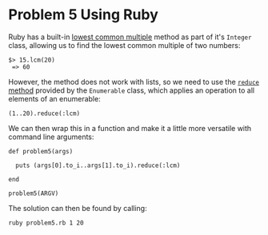 # Problem 5 Using Ruby 

Ruby has a built-in [lowest common multiple](http://ruby-doc.org//core-2.2.0/Integer.html#method-i-lcm) method as part of it's `Integer` class, allowing us to find the lowest common multiple of two numbers: 

    $> 15.lcm(20)
     => 60 
     
However, the method does not work with lists, so we need to use the [`reduce` method](http://ruby-doc.org/core-2.1.0/Enumerable.html#method-i-reduce) provided by the `Enumerable` class, which applies an operation to all elements of an enumerable: 

    (1..20).reduce(:lcm) 
    
We can then wrap this in a function and make it a little more versatile with command line arguments: 

    def problem5(args)
    
      puts (args[0].to_i..args[1].to_i).reduce(:lcm)
    
    end
    
    problem5(ARGV)

The solution can then be found by calling: 

    ruby problem5.rb 1 20 
    
